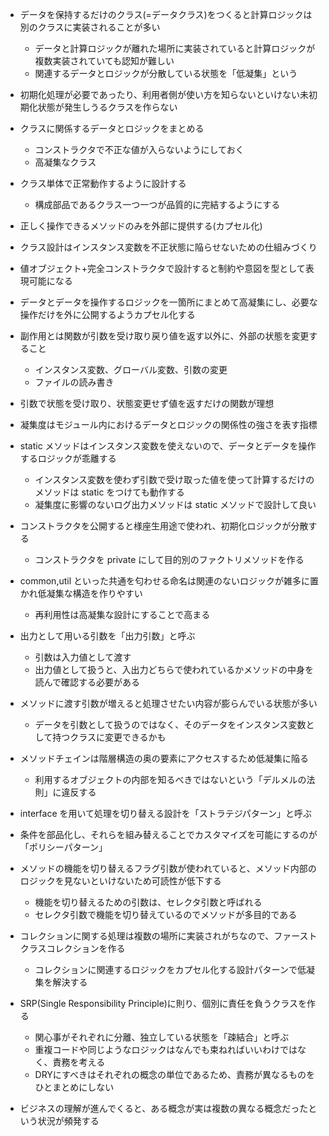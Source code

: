 
- データを保持するだけのクラス(=データクラス)をつくると計算ロジックは別のクラスに実装されることが多い
  - データと計算ロジックが離れた場所に実装されていると計算ロジックが複数実装されていても認知が難しい
  - 関連するデータとロジックが分散している状態を「低凝集」という

- 初期化処理が必要であったり、利用者側が使い方を知らないといけない未初期化状態が発生しうるクラスを作らない

- クラスに関係するデータとロジックをまとめる
  - コンストラクタで不正な値が入らないようにしておく
  - 高凝集なクラス

- クラス単体で正常動作するように設計する
  - 構成部品であるクラス一つ一つが品質的に完結するようにする 
  
- 正しく操作できるメソッドのみを外部に提供する(カプセル化)

- クラス設計はインスタンス変数を不正状態に陥らせないための仕組みづくり

- 値オブジェクト+完全コンストラクタで設計すると制約や意図を型として表現可能になる

- データとデータを操作するロジックを一箇所にまとめて高凝集にし、必要な操作だけを外に公開するようカプセル化する

- 副作用とは関数が引数を受け取り戻り値を返す以外に、外部の状態を変更すること
  - インスタンス変数、グローバル変数、引数の変更 
  - ファイルの読み書き

- 引数で状態を受け取り、状態変更せず値を返すだけの関数が理想

- 凝集度はモジュール内におけるデータとロジックの関係性の強さを表す指標

- static メソッドはインスタンス変数を使えないので、データとデータを操作するロジックが乖離する
  - インスタンス変数を使わず引数で受け取った値を使って計算するだけのメソッドは static をつけても動作する
  - 凝集度に影響のないログ出力メソッドは static メソッドで設計して良い

- コンストラクタを公開すると様座生用途で使われ、初期化ロジックが分散する
  - コンストラクタを private にして目的別のファクトリメソッドを作る

- common,util といった共通を匂わせる命名は関連のないロジックが雑多に置かれ低凝集な構造を作りやすい
  - 再利用性は高凝集な設計にすることで高まる

- 出力として用いる引数を「出力引数」と呼ぶ
  - 引数は入力値として渡す
  - 出力値として扱うと、入出力どちらで使われているかメソッドの中身を読んで確認する必要がある

- メソッドに渡す引数が増えると処理させたい内容が膨らんでいる状態が多い
  - データを引数として扱うのではなく、そのデータをインスタンス変数として持つクラスに変更できるかも

- メソッドチェインは階層構造の奥の要素にアクセスするため低凝集に陥る
  - 利用するオブジェクトの内部を知るべきではないという「デルメルの法則」に違反する

- interface を用いて処理を切り替える設計を「ストラテジパターン」と呼ぶ

- 条件を部品化し、それらを組み替えることでカスタマイズを可能にするのが「ポリシーパターン」

- メソッドの機能を切り替えるフラグ引数が使われていると、メソッド内部のロジックを見ないといけないため可読性が低下する
  - 機能を切り替えるための引数は、セレクタ引数と呼ばれる
  - セレクタ引数で機能を切り替えているのでメソッドが多目的である

- コレクションに関する処理は複数の場所に実装されがちなので、ファーストクラスコレクションを作る
  - コレクションに関連するロジックをカプセル化する設計パターンで低凝集を解決する

- SRP(Single Responsibility Principle)に則り、個別に責任を負うクラスを作る
  - 関心事がそれぞれに分離、独立している状態を「疎結合」と呼ぶ
  - 重複コードや同じようなロジックはなんでも束ねればいいわけではなく、責務を考える
  - DRYにすべきはそれぞれの概念の単位であるため、責務が異なるものをひとまとめにしない

- ビジネスの理解が進んでくると、ある概念が実は複数の異なる概念だったという状況が頻発する  
